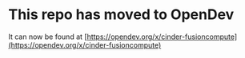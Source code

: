 # This repo has moved to OpenDev

It can now be found at [https://opendev.org/x/cinder-fusioncompute](https://opendev.org/x/cinder-fusioncompute)
